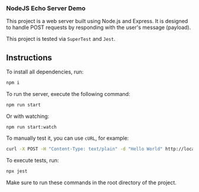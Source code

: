 ### NodeJS Echo Server Demo


This project is a web server built using Node.js and Express. It is designed to handle POST requests by responding with the user's message (payload).

This project is tested via `SuperTest` and `Jest`.

## Instructions

To install all dependencies, run:

```bash
npm i
```

To run the server, execute the following command:

```bash
npm run start
```
Or with watching:

```npm run start:watch```

To manually test it, you can use `cURL`, for example:

```bash
curl -X POST -H "Content-Type: text/plain" -d "Hello World" http://localhost:3000/echo
  ```

To execute tests, run:

```bash
npx jest
```

Make sure to run these commands in the root directory of the project.